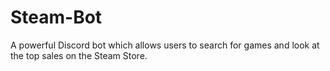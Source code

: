 # Steam-Bot
A powerful Discord bot which allows users to search for games and look at the top sales on the Steam Store.
